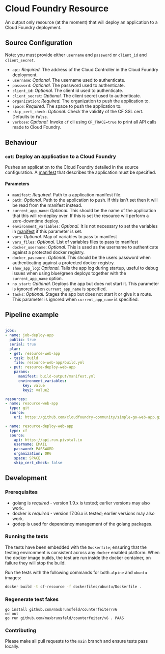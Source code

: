 # Cloud Foundry Resource

An output only resource (at the moment) that will deploy an application to a
Cloud Foundry deployment.

## Source Configuration

Note: you must provide either `username` and `password` or `client_id` and `client_secret`.

* `api`: *Required.* The address of the Cloud Controller in the Cloud Foundry
  deployment.
* `username`: *Optional.* The username used to authenticate.
* `password`: *Optional.* The password used to authenticate.
* `client_id`: *Optional.* The client id used to authenticate.
* `client_secret`: *Optional.* The client secret used to authenticate.
* `organization`: *Required.* The organization to push the application to.
* `space`: *Required.* The space to push the application to.
* `skip_cert_check`: *Optional.* Check the validity of the CF SSL cert.
  Defaults to `false`.
* `verbose`: *Optional.* Invoke `cf` cli using `CF_TRACE=true` to print all API calls made to Cloud Foundry.

## Behaviour

### `out`: Deploy an application to a Cloud Foundry

Pushes an application to the Cloud Foundry detailed in the source
configuration. A [manifest][cf-manifests] that describes the application must
be specified.

[cf-manifests]: http://docs.cloudfoundry.org/devguide/deploy-apps/manifest.html

#### Parameters

* `manifest`: *Required.* Path to a application manifest file.
* `path`: *Optional.* Path to the application to push. If this isn't set then
  it will be read from the manifest instead.
* `current_app_name`: *Optional.* This should be the name of the application
  that this will re-deploy over. If this is set the resource will perform a
  zero-downtime deploy.
* `environment_variables`: *Optional.* It is not necessary to set the variables in [manifest][cf-manifests] if this parameter is set.
* `vars`: *Optional.* Map of variables to pass to manifest
* `vars_files`: *Optional.* List of variables files to pass to manifest
* `docker_username`: *Optional.* This is used as the username to authenticate against a protected docker registry.
* `docker_password`: *Optional.* This should be the users password when authenticating against a protected docker registry.
* `show_app_log`: *Optional.* Tails the app log during startup, useful to debug issues when using blue/green deploys together with the `current_app_name` option.
* `no_start`: *Optional.* Deploys the app but does not start it. This parameter is ignored when `current_app_name` is specified.
* `tasks`: *Optional.* Stages the app but does not start it or give it a route. This parameter is ignored when `current_app_name` is specified.

## Pipeline example

```yaml
---
jobs:
- name: job-deploy-app
  public: true
  serial: true
  plan:
  - get: resource-web-app
  - task: build
    file: resource-web-app/build.yml
  - put: resource-deploy-web-app
    params:
      manifest: build-output/manifest.yml
      environment_variables:
        key: value
        key2: value2

resources:
- name: resource-web-app
  type: git
  source:
    uri: https://github.com/cloudfoundry-community/simple-go-web-app.git

- name: resource-deploy-web-app
  type: cf
  source:
    api: https://api.run.pivotal.io
    username: EMAIL
    password: PASSWORD
    organization: ORG
    space: SPACE
    skip_cert_check: false
```

## Development

### Prerequisites

* golang is *required* - version 1.9.x is tested; earlier versions may also
  work.
* docker is *required* - version 17.06.x is tested; earlier versions may also
  work.
* godep is used for dependency management of the golang packages.

### Running the tests

The tests have been embedded with the `Dockerfile`; ensuring that the testing
environment is consistent across any `docker` enabled platform. When the docker
image builds, the test are run inside the docker container, on failure they
will stop the build.

Run the tests with the following commands for both `alpine` and `ubuntu` images:

```sh
docker build -t cf-resource -f dockerfiles/ubuntu/Dockerfile .
```

### Regenerate test fakes

```shell
go install github.com/maxbrunsfeld/counterfeiter/v6
cd out
go run github.com/maxbrunsfeld/counterfeiter/v6 . PAAS
```

### Contributing

Please make all pull requests to the `main` branch and ensure tests pass locally.
